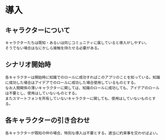 # 導入  
## キャラクターについて
    キャラクターたちは既知・あるいは同じコミュニティに属していると導入がしやすい。  
    そうでない場合はなにかしら接触を持たせる必要がある。

## シナリオ開始時
    各キャラクターは開始時に知識でのロールに成功すればこのアプリのことを知っている。知識に成功した場合はアイデアでのロールに成功した場合使用しているものとする。
    なお人間関係の薄いキャラクターに関しては、知識のロールに成功しても、アイデアのロールは不要とし、使用はしていないものとする。
    またスマートフォンを所有していないキャラクターに関しても、使用はしていないものとする。

## 各キャラクターの引き合わせ
    各キャラクターが既知の仲の場合、特別な導入は不要とする。適当に約束事を交わせばよい。